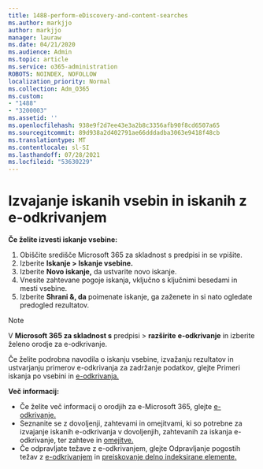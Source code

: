 ```yaml
---
title: 1488-perform-eDiscovery-and-content-searches
ms.author: markjjo
author: markjjo
manager: lauraw
ms.date: 04/21/2020
ms.audience: Admin
ms.topic: article
ms.service: o365-administration
ROBOTS: NOINDEX, NOFOLLOW
localization_priority: Normal
ms.collection: Adm_O365
ms.custom:
- "1488"
- "3200003"
ms.assetid: ''
ms.openlocfilehash: 938e9f2d7ee43e3a2b8c3356afb90f8cd6507a65
ms.sourcegitcommit: 89d938a2d402791ae66dddadba3063e9418f48cb
ms.translationtype: MT
ms.contentlocale: sl-SI
ms.lasthandoff: 07/28/2021
ms.locfileid: "53630229"
---
```

# <a name="how-to-perform-content-searches-and-ediscovery-searches"></a>Izvajanje iskanih vsebin in iskanih z e-odkrivanjem

**Če želite izvesti iskanje vsebine:**

1. Obiščite središče Microsoft 365 za skladnost s predpisi in se vpišite.
2. Izberite **Iskanje > Iskanje vsebine.**
3. Izberite **Novo iskanje,** da ustvarite novo iskanje.
4. Vnesite zahtevane pogoje iskanja, vključno s ključnimi besedami in mesti vsebine.
5. Izberite **Shrani &, da** poimenate iskanje, ga zaženete in si nato ogledate predogled rezultatov.

> [!NOTE]
> V **Microsoft 365 za skladnost s** predpisi  >  **razširite** **e-odkrivanje** in izberite želeno orodje za e-odkrivanje.

Če želite podrobna navodila o iskanju vsebine, izvažanju rezultatov in [](/microsoft-365/compliance/content-search) ustvarjanju primerov e-odkrivanja za zadržanje podatkov, glejte Primeri iskanja po vsebini in [e-odkrivanja.](/microsoft-365/compliance/ediscovery-cases)

**Več informacij:**

- Če želite več informacij o orodjih za e-Microsoft 365, glejte [e-odkrivanje.](/microsoft-365/compliance/ediscovery)
- Seznanite se z dovoljenji, zahtevami in omejitvami, ki [](/microsoft-365/compliance/assign-ediscovery-permissions) so potrebne za izvajanje iskanih e-odkrivanja v dovoljenjih, zahtevanih za iskanja e-odkrivanje, ter zahteve in [omejitve.](/microsoft-365/compliance/limits-for-content-search)
- Če odpravljate težave z e-odkrivanjem, glejte Odpravljanje pogostih težav z [e-odkrivanjem](/microsoft-365/compliance/ediscovery-troubleshooting-common-issues) in [preiskovanje delno indeksirane elemente.](/microsoft-365/compliance/investigating-partially-indexed-items-in-ediscovery)
